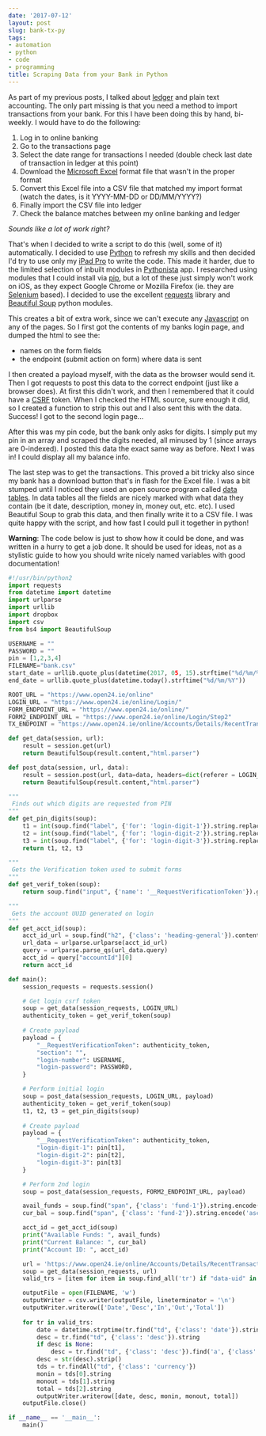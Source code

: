 ```yaml
---
date: '2017-07-12'
layout: post
slug: bank-tx-py
tags:
- automation
- python
- code
- programming
title: Scraping Data from your Bank in Python
---
```


As part of my previous posts, I talked about [ledger][] and plain text accounting.  The only part missing is that you need a method to import transactions from your bank. For this I have been doing this by hand, bi-weekly. I would have to do the following:

1. Log in to online banking
2. Go to the transactions page
3. Select the date range for transactions I needed (double check last date of  transaction in ledger at this point)
4. Download the [Microsoft Excel][] format file that wasn't in the proper format
5. Convert this Excel file into a CSV file that matched my import format (watch the dates, is it YYYY-MM-DD or DD/MM/YYYY?)
6. Finally import the CSV file into ledger
7. Check the balance matches between my online banking and ledger

_Sounds like a lot of work right?_

That's when I decided to write a script to do this (well, some of it)
automatically. I decided to use [Python][] to refresh my skills and then decided I'd try to use only my [iPad Pro][] to write the code. This made it harder, due to the limited selection of inbuilt modules in [Pythonista][] app. I researched using modules that I could install via [pip][], but a lot of these just simply won't work on iOS, as they expect Google Chrome or Mozilla Firefox (ie. they are [Selenium][] based). I decided to use the excellent [requests][] library and [Beautiful Soup][] python modules.

This creates a bit of extra work, since we can't execute any [Javascript][] on any of the pages. So I first got the contents of my banks login page, and dumped the html to see the: 

* names on the form fields
* the endpoint (submit action on form) where data is sent

I then created a payload myself, with the data as the browser would send it. Then I got requests to post this data to the correct endpoint (just like a browser does). At first this didn't work, and then I remembered that it could have a [CSRF][] token. When I checked the HTML source, sure enough it did, so I created a function to strip this out and I also sent this with the data. Success! I got to the second login page...

After this was my pin code, but the bank only asks for digits. I simply put my pin in an array and scraped the digits needed, all minused by 1 (since arrays are 0-indexed). I posted this data the exact same way as before. Next I was in! I could display all my balance info.

The last step was to get the transactions. This proved a bit tricky also since my bank has a download button that's in flash for the Excel file. I was a bit stumped until I noticed they used an open source program called [data tables][]. In data tables all the fields are nicely marked with what data they contain (be it date, description, money in, money out, etc. etc). I used Beautiful Soup to grab this data, and then finally write it to a CSV file. I was quite happy with the script, and how fast I could pull it together in python!


__Warning__: The code below is just to show how it could be done, and was written in a hurry to get a job done. It should be used for ideas, not as a stylistic guide to how you should write nicely named variables with good documentation!

```python
#!/usr/bin/python2
import requests
from datetime import datetime
import urlparse
import urllib
import dropbox
import csv
from bs4 import BeautifulSoup

USERNAME = ""
PASSWORD = ""
pin = [1,2,3,4]
FILENAME="bank.csv"
start_date = urllib.quote_plus(datetime(2017, 05, 15).strftime("%d/%m/%Y"))
end_date = urllib.quote_plus(datetime.today().strftime("%d/%m/%Y"))

ROOT_URL = "https://www.open24.ie/online"
LOGIN_URL = "https://www.open24.ie/online/Login/"
FORM_ENDPOINT_URL = "https://www.open24.ie/online/"
FORM2_ENDPOINT_URL = "https://www.open24.ie/online/Login/Step2"
TX_ENDPOINT = "https://www.open24.ie/online/Accounts/Details/RecentTransactions"

def get_data(session, url):
    result = session.get(url)
    return BeautifulSoup(result.content,"html.parser")

def post_data(session, url, data):
    result = session.post(url, data=data, headers=dict(referer = LOGIN_URL))
    return BeautifulSoup(result.content,"html.parser")

"""
 Finds out which digits are requested from PIN
"""
def get_pin_digits(soup):
    t1 = int(soup.find("label", {'for': 'login-digit-1'}).string.replace("Digit ",""))-1
    t2 = int(soup.find("label", {'for': 'login-digit-2'}).string.replace("Digit ",""))-1
    t3 = int(soup.find("label", {'for': 'login-digit-3'}).string.replace("Digit ",""))-1
    return t1, t2, t3

"""
 Gets the Verification token used to submit forms
"""
def get_verif_token(soup):
    return soup.find("input", {'name': '__RequestVerificationToken'}).get('value')

"""
 Gets the account UUID generated on login
"""
def get_acct_id(soup):
    acct_id_url = soup.find("h2", {'class': 'heading-general'}).contents[0]['href']
    url_data = urlparse.urlparse(acct_id_url)
    query = urlparse.parse_qs(url_data.query)
    acct_id = query["accountId"][0]
    return acct_id

def main():
    session_requests = requests.session()

    # Get login csrf token
    soup = get_data(session_requests, LOGIN_URL)
    authenticity_token = get_verif_token(soup)
    
    # Create payload
    payload = {
        "__RequestVerificationToken": authenticity_token,
        "section": "",
        "login-number": USERNAME, 
        "login-password": PASSWORD,   
    }

    # Perform initial login
    soup = post_data(session_requests, LOGIN_URL, payload)
    authenticity_token = get_verif_token(soup)
    t1, t2, t3 = get_pin_digits(soup)
    
    # Create payload
    payload = {
        "__RequestVerificationToken": authenticity_token,
        "login-digit-1": pin[t1],
        "login-digit-2": pin[t2], 
        "login-digit-3": pin[t3]  
    }

    # Perform 2nd login
    soup = post_data(session_requests, FORM2_ENDPOINT_URL, payload)

    avail_funds = soup.find("span", {'class': 'fund-1'}).string.encode('ascii', 'ignore')
    cur_bal = soup.find("span", {'class': 'fund-2'}).string.encode('ascii', 'ignore')

    acct_id = get_acct_id(soup)
    print("Available Funds: ", avail_funds)
    print("Current Balance: ", cur_bal)
    print("Account ID: ", acct_id)

    url = 'https://www.open24.ie/online/Accounts/Details/RecentTransactions?accountId='+acct_id+'&from-date='+start_date+'&to-date='+end_date
    soup = get_data(session_requests, url)
    valid_trs = [item for item in soup.find_all('tr') if "data-uid" in item.attrs]

    outputFile = open(FILENAME, 'w')
    outputWriter = csv.writer(outputFile, lineterminator = '\n')
    outputWriter.writerow(['Date','Desc','In','Out','Total'])
    
    for tr in valid_trs:
        date = datetime.strptime(tr.find("td", {'class': 'date'}).string, '%d %b %y').strftime('%d-%b-%y')
        desc = tr.find("td", {'class': 'desc'}).string
        if desc is None:
            desc = tr.find("td", {'class': 'desc'}).find('a', {'class':'underline'}).string
        desc = str(desc).strip()
        tds = tr.findAll("td", {'class': 'currency'})
        monin = tds[0].string
        monout = tds[1].string
        total = tds[2].string
        outputWriter.writerow([date, desc, monin, monout, total])
    outputFile.close()

if __name__ == '__main__':
    main()
```


[ledger]: /ledger
[Python]: https://www.python.org 
[iPad Pro]: /ipadpro
[requests]: http://docs.python-requests.org/en/master/
[Beautiful Soup]: https://www.crummy.com/software/BeautifulSoup/
[Javascript]: https://en.wikipedia.org/wiki/JavaScript
[Selenium]: http://www.seleniumhq.org/
[CSRF]: https://en.wikipedia.org/wiki/Cross-site_request_forgery
[Pythonista]: http://omz-software.com/pythonista/
[Microsoft Excel]: https://en.wikipedia.org/wiki/Microsoft_Excel
[data tables]: https://datatables.net/
[pip]: https://pypi.python.org/pypi